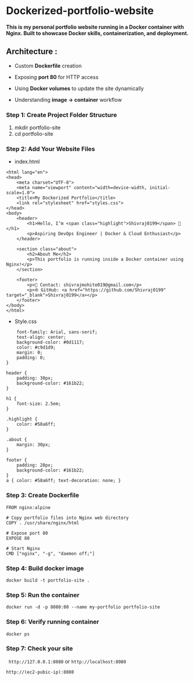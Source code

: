 # Dockerized-portfolio-website
**This is my personal portfolio website running in a Docker container with Nginx. Built to showcase Docker skills, containerization, and deployment.**

## Architecture :
* Custom **Dockerfile** creation

* Exposing **port 80** for HTTP access

* Using **Docker volumes** to update the site dynamically

* Understanding **image → container** workflow

### Step 1: Create Project Folder Structure 

1. mkdir portfolio-site
2. cd portfolio-site

### Step 2: Add Your Website Files

* index.html

```<!DOCTYPE html>
<html lang="en">
<head>
    <meta charset="UTF-8">
    <meta name="viewport" content="width=device-width, initial-scale=1.0">
    <title>My Dockerized Portfolio</title>
    <link rel="stylesheet" href="styles.css">
</head>
<body>
    <header>
        <h1>Hello, I’m <span class="highlight">Shivraj0199</span> 👋</h1>
        <p>Aspiring DevOps Engineer | Docker & Cloud Enthusiast</p>
    </header>

    <section class="about">
        <h2>About Me</h2>
        <p>This portfolio is running inside a Docker container using Nginx!</p>
    </section>

    <footer>
        <p>📧 Contact: shivrajmohite019@gmail.com</p>
        <p>🌐 GitHub: <a href="https://github.com/Shivraj0199" target="_blank">Shivraj0199</a></p>
    </footer>
</body>
</html>
```
* Style.css

```body {
    font-family: Arial, sans-serif;
    text-align: center;
    background-color: #0d1117;
    color: #c9d1d9;
    margin: 0;
    padding: 0;
}

header {
    padding: 30px;
    background-color: #161b22;
}

h1 {
    font-size: 2.5em;
}

.highlight {
    color: #58a6ff;
}

.about {
    margin: 30px;
}

footer {
    padding: 20px;
    background-color: #161b22;
}
a { color: #58a6ff; text-decoration: none; }
```

### Step 3: Create Dockerfile

```# Use Nginx base image
FROM nginx:alpine

# Copy portfolio files into Nginx web directory
COPY . /usr/share/nginx/html

# Expose port 80
EXPOSE 80

# Start Nginx
CMD ["nginx", "-g", "daemon off;"]
```

### Step 4: Build docker image

```docker build -t portfolio-site .```

### Step 5: Run the container

```docker run -d -p 8080:80 --name my-portfolio portfolio-site```

### Step 6: Verify running container

``` docker ps ```

### Step 7: Check your site 

``` http://127.0.0.1:8080``` or ```http://localhost:8080```

``` http://(ec2-pubic-ip):8080 ```

